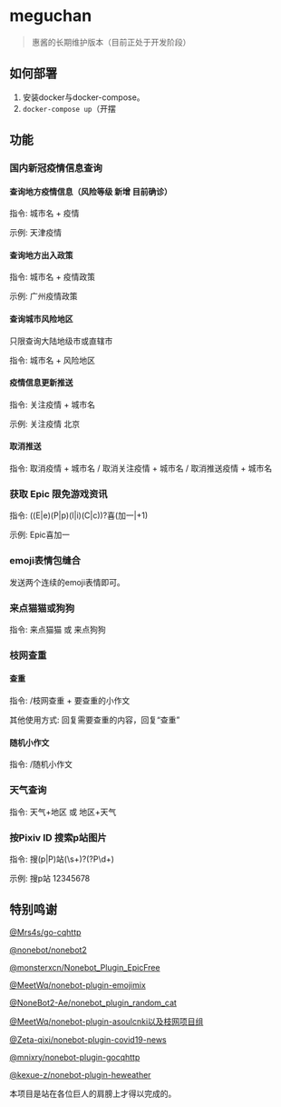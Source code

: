# meguchan

> 惠酱的长期维护版本（目前正处于开发阶段）

## 如何部署

1. 安装docker与docker-compose。
2. `docker-compose up`（开摆

## 功能

### 国内新冠疫情信息查询

#### 查询地方疫情信息（风险等级 新增 目前确诊）

指令: 城市名 + 疫情

示例: 天津疫情

#### 查询地方出入政策

指令: 城市名 + 疫情政策

示例: 广州疫情政策

#### 查询城市风险地区

只限查询大陆地级市或直辖市

指令: 城市名 + 风险地区

#### 疫情信息更新推送

指令: 关注疫情 + 城市名

示例: 关注疫情 北京

#### 取消推送
指令: 取消疫情 + 城市名 / 取消关注疫情 + 城市名 / 取消推送疫情 + 城市名

### 获取 Epic 限免游戏资讯

指令: ((E|e)(P|p)(I|i)(C|c))?喜(加一|\+1)

示例: Epic喜加一

### emoji表情包缝合

发送两个连续的emoji表情即可。

### 来点猫猫或狗狗

指令: 来点猫猫 或 来点狗狗

### 枝网查重

#### 查重

指令: /枝网查重 + 要查重的小作文

其他使用方式: 回复需要查重的内容，回复“查重”

#### 随机小作文

指令: /随机小作文

### 天气查询

指令: 天气+地区 或 地区+天气

### 按Pixiv ID 搜索p站图片

指令: 搜(p|P)站(\s+)?(?P<pid>\d+)

示例: 搜p站 12345678

## 特别鸣谢

[@Mrs4s/go-cqhttp](https://github.com/Mrs4s/go-cqhttp)

[@nonebot/nonebot2](https://github.com/nonebot/nonebot2)

[@monsterxcn/Nonebot_Plugin_EpicFree](https://github.com/monsterxcn/nonebot_plugin_epicfree)

[@MeetWq/nonebot-plugin-emojimix](https://github.com/MeetWq/nonebot-plugin-emojimix)

[@NoneBot2-Ae/nonebot_plugin_random_cat](https://github.com/NoneBot2-Ae/nonebot-plugin-random-cat)

[@MeetWq/nonebot-plugin-asoulcnki以及枝网项目组](https://github.com/MeetWq/nonebot-plugin-asoulcnki)

[@Zeta-qixi/nonebot-plugin-covid19-news](https://github.com/Zeta-qixi/nonebot-plugin-covid19-news)

[@mnixry/nonebot-plugin-gocqhttp](https://github.com/mnixry/nonebot-plugin-gocqhttp)

[@kexue-z/nonebot-plugin-heweather](https://github.com/kexue-z/nonebot-plugin-heweather)

本项目是站在各位巨人的肩膀上才得以完成的。
